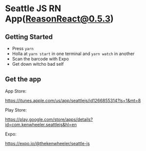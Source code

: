 # Seattle JS RN App(ReasonReact@0.5.3)

## Getting Started

- Press `yarn`
- Holla at `yarn start` in one terminal and `yarn watch` in another
- Scan the barcode with Expo
- Get down witcho bad self

## Get the app

App Store:

https://itunes.apple.com/us/app/seattlejs/id1266855314?ls=1&mt=8

Play Store:

https://play.google.com/store/apps/details?id=com.kenwheeler.seattlejs&hl=en

Expo:

https://expo.io/@thekenwheeler/seattle-js